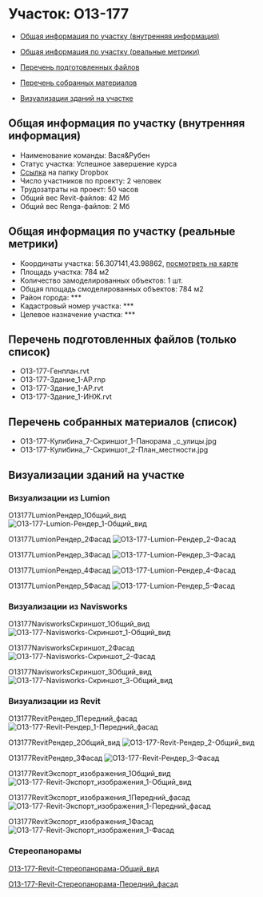 # Участок: O13-177

* [Общая информация по участку (внутренняя информация)](#Chapter1)

* [Общая информация по участку (реальные метрики)](#Chapter2)

* [Перечень подготовленных файлов](#Chapter3)

* [Перечень собранных материалов](#Chapter4)

* [Визуализации зданий на участке](#Chapter6)

## <a id="Chapter1"></a> Общая информация по участку (внутренняя информация)
+ Наименование команды: Вася&Рубен
+ Статус участка: Успешное завершение курса
+ [Ссылка](https://www.dropbox.com/sh/wvvgv1nw1iqred9/AAD9SARRhelafh4DIFWbBnmMa/O13_177?dl=0) на папку Dropbox
+ Число участников по проекту: 2 человек
+ Трудозатраты на проект: 50 часов
+ Общий вес Revit-файлов: 42 Мб
+ Общий вес Renga-файлов: 2 Мб
## <a id="Chapter2"></a> Общая информация по участку (реальные метрики)
+ Координаты участка: 56.307141,43.98862, [посмотреть на карте](https://yandex.ru/maps/47/nizhny-novgorod/?ll=43.98862%2C56.307141&z=19)
+ Площадь участка: 784 м2
+ Количество замоделированных объектов: 1 шт.
+ Общая площадь смоделированных объектов: 784 м2
+ Район города: *** 
+ Кадастровый номер участка: *** 
+ Целевое назначение участка: *** 
## <a id="Chapter3"></a> Перечень подготовленных файлов (только список)
+ O13-177-Генплан.rvt
+ O13-177-Здание_1-АР.rnp
+ O13-177-Здание_1-АР.rvt
+ O13-177-Здание_1-ИНЖ.rvt
## <a id="Chapter4"></a> Перечень собранных материалов (список)
+ O13-177-Кулибина_7-Скриншот_1-Панорама _с_улицы.jpg
+ O13-177-Кулибина_7-Скриншот_2-План_местности.jpg
## <a id="Chapter6"></a> Визуализации зданий на участке
### Визуализации из Lumion
O13177LumionРендер_1Общий_вид
![O13-177-Lumion-Рендер_1-Общий_вид](/Images/O13_177/O13-177-Lumion-Рендер_1-Общий_вид_Compressed.jpg)

O13177LumionРендер_2Фасад
![O13-177-Lumion-Рендер_2-Фасад](/Images/O13_177/O13-177-Lumion-Рендер_2-Фасад_Compressed.jpg)

O13177LumionРендер_3Фасад
![O13-177-Lumion-Рендер_3-Фасад](/Images/O13_177/O13-177-Lumion-Рендер_3-Фасад_Compressed.jpg)

O13177LumionРендер_4Фасад
![O13-177-Lumion-Рендер_4-Фасад](/Images/O13_177/O13-177-Lumion-Рендер_4-Фасад_Compressed.jpg)

O13177LumionРендер_5Фасад
![O13-177-Lumion-Рендер_5-Фасад](/Images/O13_177/O13-177-Lumion-Рендер_5-Фасад_Compressed.jpg)

### Визуализации из Navisworks
O13177NavisworksСкриншот_1Общий_вид
![O13-177-Navisworks-Скриншот_1-Общий_вид](/Images/O13_177/O13-177-Navisworks-Скриншот_1-Общий_вид_Compressed.jpg)

O13177NavisworksСкриншот_2Фасад
![O13-177-Navisworks-Скриншот_2-Фасад](/Images/O13_177/O13-177-Navisworks-Скриншот_2-Фасад_Compressed.jpg)

O13177NavisworksСкриншот_3Общий_вид
![O13-177-Navisworks-Скриншот_3-Общий_вид](/Images/O13_177/O13-177-Navisworks-Скриншот_3-Общий_вид_Compressed.jpg)

### Визуализации из Revit
O13177RevitРендер_1Передний_фасад
![O13-177-Revit-Рендер_1-Передний_фасад](/Images/O13_177/O13-177-Revit-Рендер_1-Передний_фасад_Compressed.jpg)

O13177RevitРендер_2Общий_вид
![O13-177-Revit-Рендер_2-Общий_вид](/Images/O13_177/O13-177-Revit-Рендер_2-Общий_вид_Compressed.jpg)

O13177RevitРендер_3Фасад
![O13-177-Revit-Рендер_3-Фасад](/Images/O13_177/O13-177-Revit-Рендер_3-Фасад_Compressed.jpg)

O13177RevitЭкспорт_изображения_1Общий_вид
![O13-177-Revit-Экспорт_изображения_1-Общий_вид](/Images/O13_177/O13-177-Revit-Экспорт_изображения_1-Общий_вид_Compressed.jpg)

O13177RevitЭкспорт_изображения_1Передний_фасад
![O13-177-Revit-Экспорт_изображения_1-Передний_фасад](/Images/O13_177/O13-177-Revit-Экспорт_изображения_1-Передний_фасад_Compressed.jpg)

O13177RevitЭкспорт_изображения_1Фасад
![O13-177-Revit-Экспорт_изображения_1-Фасад](/Images/O13_177/O13-177-Revit-Экспорт_изображения_1-Фасад_Compressed.jpg)

### Стереопанорамы
[O13-177-Revit-Стереопанорама-Общий_вид](https://pano.autodesk.com/pano.html?url=jpgs/1af80dfa-5713-4070-9d4a-a88f9d91841d&version=2)

[O13-177-Revit-Стереопанорама-Передний_фасад](https://pano.autodesk.com/pano.html?url=jpgs/039158a7-a4df-497d-9d64-908578535d38&version=2)

